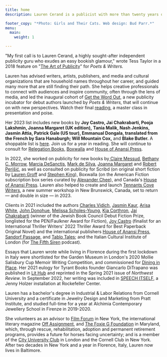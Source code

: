 ```yaml
---
title: home
description: Lauren Cerand is a publicist with more than twenty years of experience running her own thriving global communications consultancy, driven by an intensive personal focus on each client's needs and desires, a vast network of relationships, and unparalleled expertise and creative ingenuity.

footer_copy: "*Photo: Girls and Their Cats. Web design: Bud Parr.*"
menu:
  main:
    weight: 1

---
```


"My first call is to Lauren Cerand, a highly sought-after independent publicity guru who exudes an easy bookish glamour," wrote Tess Taylor in a 2018 feature on "[The Art of Publicity](https://www.pw.org/content/the_art_of_publicity_how_indie_publicists_work_with_writers)" for _Poets & Writers._

Lauren has advised writers, artists, publishers, and media and cultural organizations that are household names throughout her career, and guided many more that are still finding their path. She helps creative professionals to connect with audiences and inspire community, often through the lens of media, and led the inaugural cohort of [Get the Word Out,](https://www.pw.org/about-us/news-releases/poets_writers_selects_ten_debut_authors_for_new_publicity_incubator) a new publicity incubator for debut authors launched by _Poets & Writers,_ that will continue on with new perspectives. Watch their final [reading](https://www.youtube.com/watch?v=I4s_1pV-hsY), a master class in presentation and poise.

Her 2023 list includes new books by **Joy Castro, Jai Chakrabarti, Pooja Lakshmin, Joanna Margaret (UK edition),**  **Tania Malik, Nash Jenkins,**  **Jasmin Attia, Patrick Gale (US tour), Emmanual Dongala, translated from the French by Sara Hanaburgh; Will Mountain Cox,** and **Blake Butler.** A shoppable list is [here](https://bookshop.org/wishlists/aa9086e356cc17c21d0b9afc7b69bf897ee244c9). Join us for a year in reading. She will continue to consult for [Relegation Books,](https://www.relegationbooks.com/) [Boxwalla](https://www.theboxwalla.com/) and [House of Anansi Press](https://houseofanansi.com/).

In 2022, she worked on publicity for new books by[ Claire Messud](https://brooklynrail.org/2021/12/fiction/from-A-Dream-Life), [Bethany C. Morrow](https://www.bethanycmorrow.com/), [Marcia DeSanctis](https://marciadesanctis.com/), [Mark de Silva](https://mark-de-silva.com/), [Joanna Margaret](https://www.joanna-margaret.com/) and [Robert Perišić](https://sandorfpassage.org/product-tag/robert-perisic/), as well as consulted on publicity for Scribd (on original short fiction by [Lauren Groff](https://www.oprahdaily.com/entertainment/books/a39716336/lauren-groff-junket-story/) and [Stephen King](https://www.usatoday.com/story/entertainment/books/2022/04/27/stephen-king-finn-exclusive-cover-reveal-scribd/9543384002/)), Boxwalla (on the American Fiction subscription box series curated by [Alexander Chee](https://www.latimes.com/entertainment-arts/books/story/2022-08-19/how-two-socal-immigrants-and-alexander-chee-are-reinventing-the-gift-box-for-books)), and Canada's [House of Anansi Press](https://houseofanansi.com/). Lauren also helped to create and launch [Tennants Cove Writers](https://www.tennantscovewriters.com/), a new summer workshop in New Brunswick, Canada, set to return — and double in size — in 2023.

Clients in 2021 included the authors [Charles Vidich](https://www.germsatbaybook.com/), [Jasmin Kaur](https://www.jasminkaur.com/), [Arisa White](https://arisawhite.com/), [John Donohue](https://alltherestaurants.com/), [Melissa Scholes-Young](https://melissascholesyoung.com/), [Kia Corthron](http://www.kiacorthron-author.com/index.htm), [Jai Chakrabarti](http://jaichakrabarti.com/) (winner of the Jewish Book Council Debut Fiction Prize, longlisted for the PEN/Faulkner Award for Fiction), [Joy Castro](https://www.joycastro.com/) (finalist for an International Thriller Writers' 2022 Thriller Award for Best Paperback Original Novel) and the international publishers [House of Anansi Press](https://houseofanansi.com/), [Sandorf Passage](https://sandorfpassage.org/), and [Tablo Tales](https://tablo.com/tablo-tales); and the Italian Cultural Institute of London (for [The Fifth Siren](https://www.thefifthsiren.com/) podcast).

Essays that Lauren wrote while living in Florence during the first lockdown in Italy were shortlisted for the Garden Museum in London's 2020 Mollie Salisbury Cup Memoir Writing Competition, and commissioned for [Dining in Place](https://dininginplace.com/essay/in-isolation-with-lauren-cerand/). Her 2021 eulogy for Tyrant Books founder Giancarlo DiTrapano was published in [Lit Hub](https://lithub.com/well-always-have-the-best-day-of-our-lives-remembering-giancarlo-ditrapano/) and reprinted in the Spring 2021 issue of _Northwest Review_. In September 2022, her writing was included in [SPEECH ITSELF](https://pen.org/event/speech-itself-jenny-holzer-installation-at-rockefeller-center/), a Jenny Holzer installation at Rockefeller Center.

Lauren has a bachelor's degree in Industrial & Labor Relations from Cornell University and a certificate in Jewelry Design and Marketing from Pratt Institute, and studied full-time for a year at Alchimia Contemporary Jewellery School in Firenze in 2019-2020.

She volunteers as an advisor to [Film Forum](https://filmforum.org/) in New York, the international literary magazine [Off Assignment](https://www.offassignment.com/), and [The Foxie G Foundation](https://thefoxiegfoundation.org/) in Maryland, which, through rescue, rehabilitation, adoption and permanent retirement programs, provides a future for horses facing uncertainty; and is a member of the [City University Club](http://www.cityuniversityclub.co.uk/) in London and the Cornell Club in New York. After two decades in New York and a year in Florence, Italy, Lauren now lives in Baltimore.
